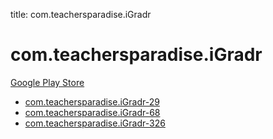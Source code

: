 title: com.teachersparadise.iGradr
# com.teachersparadise.iGradr


[Google Play Store](https://play.google.com/store/apps/details?id=com.teachersparadise.iGradr)


* [com.teachersparadise.iGradr-29](./com.teachersparadise.iGradr-29/)
* [com.teachersparadise.iGradr-68](./com.teachersparadise.iGradr-68/)
* [com.teachersparadise.iGradr-326](./com.teachersparadise.iGradr-326/)